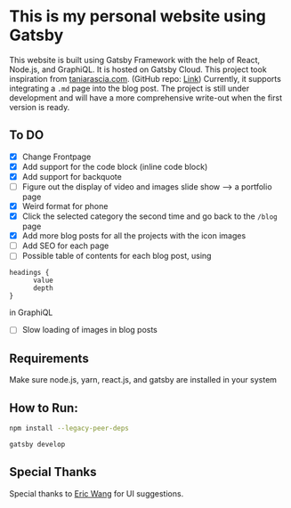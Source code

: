 # This is my personal website using Gatsby

This website is built using Gatsby Framework with the help of React, Node.js, and GraphiQL. It is hosted on Gatsby Cloud. This project took inspiration from [taniarascia.com](https://www.taniarascia.com). (GitHub repo: [Link](https://github.com/taniarascia/taniarascia.com)) Currently, it supports integrating a `.md` page into the blog post. The project is still under development and will have a more comprehensive write-out when the first version is ready.

## To DO

- [x] Change Frontpage
- [x] Add support for the code block (inline code block)
- [x] Add support for backquote
- [ ] Figure out the display of video and images slide show --> a portfolio page
- [x] Weird format for phone
- [x] Click the selected category the second time and go back to the `/blog` page
- [x] Add more blog posts for all the projects with the icon images
- [ ] Add SEO for each page
- [ ] Possible table of contents for each blog post, using

```GraphiQL
headings {
      value
      depth
}
```

in GraphiQL

- [ ] Slow loading of images in blog posts

## Requirements

Make sure node.js, yarn, react.js, and gatsby are installed in your system

## How to Run:

```bash
npm install --legacy-peer-deps

gatsby develop
```

## Special Thanks

Special thanks to [Eric Wang](https://github.com/yixiaowang2001) for UI suggestions.
